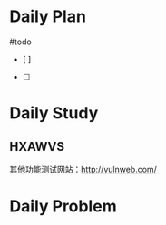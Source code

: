 # Daily Plan
#todo
- [ ] 
- [ ] 
# Daily Study
## HXAWVS
其他功能测试网站：http://vulnweb.com/
# Daily Problem